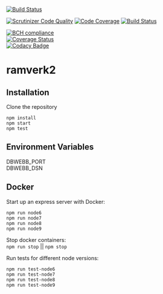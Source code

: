 
[![Build Status](https://travis-ci.org/Paikz/ramverk2.svg?branch=master)](https://travis-ci.org/Paikz/ramverk2)  

[![Scrutinizer Code Quality](https://scrutinizer-ci.com/g/Paikz/ramverk2/badges/quality-score.png?b=master)](https://scrutinizer-ci.com/g/Paikz/ramverk2/?branch=master)
[![Code Coverage](https://scrutinizer-ci.com/g/Paikz/ramverk2/badges/coverage.png?b=master)](https://scrutinizer-ci.com/g/Paikz/ramverk2/?branch=master)
[![Build Status](https://scrutinizer-ci.com/g/Paikz/ramverk2/badges/build.png?b=master)](https://scrutinizer-ci.com/g/Paikz/ramverk2/build-status/master)  

[![BCH compliance](https://bettercodehub.com/edge/badge/Paikz/ramverk2?branch=master)](https://bettercodehub.com/)  
[![Coverage Status](https://coveralls.io/repos/github/Paikz/ramverk2/badge.svg?branch=master)](https://coveralls.io/github/Paikz/ramverk2?branch=master)  
[![Codacy Badge](https://api.codacy.com/project/badge/Grade/a4711d80d75547cd9e3ca5176a44b1aa)](https://www.codacy.com/app/Paikz/ramverk2?utm_source=github.com&amp;utm_medium=referral&amp;utm_content=Paikz/ramverk2&amp;utm_campaign=Badge_Grade)  

# ramverk2

## Installation

Clone the repository  
```
npm install
npm start
npm test
```

## Environment Variables

DBWEBB_PORT  
DBWEBB_DSN

## Docker

Start up an express server with Docker:  
```
npm run node6
npm run node7
npm run node8
npm run node9
```  

Stop docker containers:  
`npm run stop` || `npm stop`  

Run tests for different node versions:  
```
npm run test-node6
npm run test-node7
npm run test-node8
npm run test-node9
```  
